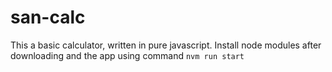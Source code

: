 # san-calc
This a basic calculator, written in pure javascript. Install node modules after downloading and the app using command 
<code>nvm run start </code>
